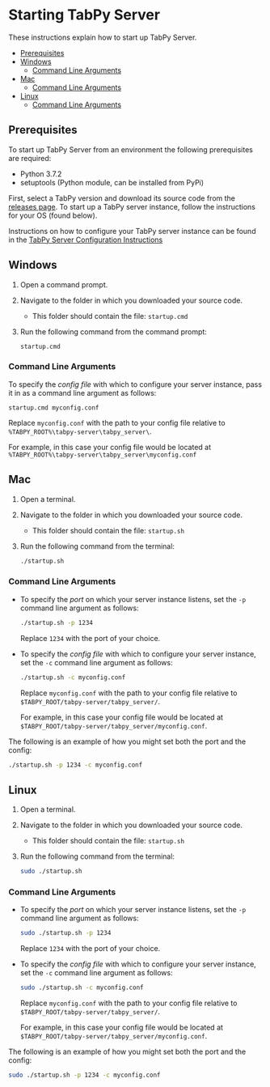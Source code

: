 # Starting TabPy Server

These instructions explain how to start up TabPy Server.

<!-- toc -->

- [Prerequisites](#prerequisites)
- [Windows](#windows)
  * [Command Line Arguments](#command-line-arguments)
- [Mac](#mac)
  * [Command Line Arguments](#command-line-arguments-1)
- [Linux](#linux)
  * [Command Line Arguments](#command-line-arguments-2)

<!-- tocstop -->

## Prerequisites

To start up TabPy Server from an environment the following prerequisites are required:

- Python 3.7.2
- setuptools (Python module, can be installed from PyPi)

First, select a TabPy version and download its source code from the [releases page](https://github.com/tableau/TabPy/releases). To start up a TabPy server instance, follow the instructions for your OS (found below).

Instructions on how to configure your TabPy server instance can be found in the [TabPy Server Configuration Instructions](server-config.md)

## Windows

1. Open a command prompt.
2. Navigate to the folder in which you downloaded your source code.
    - This folder should contain the file: ```startup.cmd```
3. Run the following command from the command prompt:

    ```batch
    startup.cmd
    ```

### Command Line Arguments

To specify the *config file* with which to configure your server instance, pass it in as a command line argument as follows:

```batch
startup.cmd myconfig.conf
```
Replace ```myconfig.conf``` with the path to your config file relative to ```%TABPY_ROOT%\tabpy-server\tabpy_server\```.

For example, in this case your config file would be located at ```%TABPY_ROOT%\tabpy-server\tabpy_server\myconfig.conf```

## Mac

1. Open a terminal.
2. Navigate to the folder in which you downloaded your source code.
    - This folder should contain the file: ```startup.sh```
3. Run the following command from the terminal:

    ```bash
    ./startup.sh
    ```

### Command Line Arguments

- To specify the *port* on which your server instance listens, set the ```-p``` command line argument as follows:

    ```bash
    ./startup.sh -p 1234
    ```

    Replace ```1234``` with the port of your choice.

- To specify the *config file* with which to configure your server instance, set the ```-c``` command line argument as follows:

    ```bash
    ./startup.sh -c myconfig.conf
    ```
    Replace ```myconfig.conf``` with the path to your config file relative to ```$TABPY_ROOT/tabpy-server/tabpy_server/```.

    For example, in this case your config file would be located at ```$TABPY_ROOT/tabpy-server/tabpy_server/myconfig.conf```.

The following is an example of how you might set both the port and the config:

```bash
./startup.sh -p 1234 -c myconfig.conf
```

## Linux

1. Open a terminal.
2. Navigate to the folder in which you downloaded your source code.
    - This folder should contain the file: ```startup.sh```
3. Run the following command from the terminal:

    ```bash
    sudo ./startup.sh
    ```

### Command Line Arguments

- To specify the *port* on which your server instance listens, set the ```-p``` command line argument as follows:

    ```bash
    sudo ./startup.sh -p 1234

    ```

    Replace ```1234``` with the port of your choice.
- To specify the *config file* with which to configure your server instance, set the ```-c``` command line argument as follows:

    ```bash
    sudo ./startup.sh -c myconfig.conf
    ```
    
    Replace ```myconfig.conf``` with the path to your config file relative to ```$TABPY_ROOT/tabpy-server/tabpy_server/```.

    For example, in this case your config file would be located at ```$TABPY_ROOT/tabpy-server/tabpy_server/myconfig.conf```.

The following is an example of how you might set both the port and the config:

```bash
sudo ./startup.sh -p 1234 -c myconfig.conf
```
